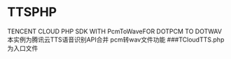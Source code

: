 # TTSPHP
TENCENT CLOUD PHP SDK WITH PcmToWaveFOR DOTPCM TO DOTWAV
本实例为腾讯云TTS语音识别API合并 pcm转wav文件功能
###TCloudTTS.php为入口文件
